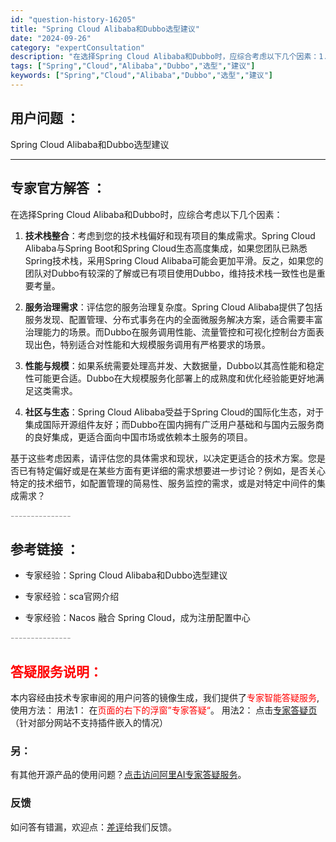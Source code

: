 ```yaml
---
id: "question-history-16205"
title: "Spring Cloud Alibaba和Dubbo选型建议"
date: "2024-09-26"
category: "expertConsultation"
description: "在选择Spring Cloud Alibaba和Dubbo时，应综合考虑以下几个因素：1. **技术栈整合**：考虑到您的技术栈偏好和现有项目的集成需求。Spring Cloud Alibaba与Spring Boot和Spring Cloud生态高度集成，如果您团队已熟悉Spring技术栈，采用S"
tags: ["Spring","Cloud","Alibaba","Dubbo","选型","建议"]
keywords: ["Spring","Cloud","Alibaba","Dubbo","选型","建议"]
---
```


## 用户问题 ： 
 Spring Cloud Alibaba和Dubbo选型建议  

---------------
## 专家官方解答 ：

在选择Spring Cloud Alibaba和Dubbo时，应综合考虑以下几个因素：

1. **技术栈整合**：考虑到您的技术栈偏好和现有项目的集成需求。Spring Cloud Alibaba与Spring Boot和Spring Cloud生态高度集成，如果您团队已熟悉Spring技术栈，采用Spring Cloud Alibaba可能会更加平滑。反之，如果您的团队对Dubbo有较深的了解或已有项目使用Dubbo，维持技术栈一致性也是重要考量。

2. **服务治理需求**：评估您的服务治理复杂度。Spring Cloud Alibaba提供了包括服务发现、配置管理、分布式事务在内的全面微服务解决方案，适合需要丰富治理能力的场景。而Dubbo在服务调用性能、流量管控和可视化控制台方面表现出色，特别适合对性能和大规模服务调用有严格要求的场景。

3. **性能与规模**：如果系统需要处理高并发、大数据量，Dubbo以其高性能和稳定性可能更合适。Dubbo在大规模服务化部署上的成熟度和优化经验能更好地满足这类需求。

4. **社区与生态**：Spring Cloud Alibaba受益于Spring Cloud的国际化生态，对于集成国际开源组件友好；而Dubbo在国内拥有广泛用户基础和与国内云服务商的良好集成，更适合面向中国市场或依赖本土服务的项目。

基于这些考虑因素，请评估您的具体需求和现状，以决定更适合的技术方案。您是否已有特定偏好或是在某些方面有更详细的需求想要进一步讨论？例如，是否关心特定的技术细节，如配置管理的简易性、服务监控的需求，或是对特定中间件的集成需求？


<font color="#949494">---------------</font> 


## 参考链接 ：

* 专家经验：Spring Cloud Alibaba和Dubbo选型建议 
 
 * 专家经验：sca官网介绍 
 
 * 专家经验：Nacos 融合 Spring Cloud，成为注册配置中心 


 <font color="#949494">---------------</font> 
 


## <font color="#FF0000">答疑服务说明：</font> 

本内容经由技术专家审阅的用户问答的镜像生成，我们提供了<font color="#FF0000">专家智能答疑服务</font>,使用方法：
用法1： 在<font color="#FF0000">页面的右下的浮窗”专家答疑“</font>。
用法2： 点击[专家答疑页](https://answer.opensource.alibaba.com/docs/intro)（针对部分网站不支持插件嵌入的情况）
### 另：


有其他开源产品的使用问题？[点击访问阿里AI专家答疑服务](https://answer.opensource.alibaba.com/docs/intro)。
### 反馈
如问答有错漏，欢迎点：[差评](https://ai.nacos.io/user/feedbackByEnhancerGradePOJOID?enhancerGradePOJOId=16213)给我们反馈。
